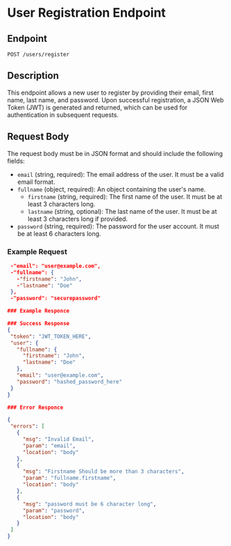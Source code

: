 # User Registration Endpoint

## Endpoint
`POST /users/register`

## Description
This endpoint allows a new user to register by providing their email, first name, last name, and password. Upon successful registration, a JSON Web Token (JWT) is generated and returned, which can be used for authentication in subsequent requests.

## Request Body
The request body must be in JSON format and should include the following fields:

- `email` (string, required): The email address of the user. It must be a valid email format.
- `fullname` (object, required): An object containing the user's name.
  - `firstname` (string, required): The first name of the user. It must be at least 3 characters long.
  - `lastname` (string, optional): The last name of the user. It must be at least 3 characters long if provided.
- `password` (string, required): The password for the user account. It must be at least 6 characters long.

### Example Request
 ```json
  -"email": "user@example.com",
  -"fullname": {
    -"firstname": "John",
    -"lastname": "Doe"
  },
  -"password": "securepassword"

### Example Responce

### Success Response
{
  "token": "JWT_TOKEN_HERE",
  "user": {
    "fullname": {
      "firstname": "John",
      "lastname": "Doe"
    },
    "email": "user@example.com",
    "password": "hashed_password_here"
  }
}

### Error Responce

{
  "errors": [
    {
      "msg": "Invalid Email",
      "param": "email",
      "location": "body"
    },
    {
      "msg": "Firstname Should be more than 3 characters",
      "param": "fullname.firstname",
      "location": "body"
    },
    {
      "msg": "password must be 6 character long",
      "param": "password",
      "location": "body"
    }
  ]
}